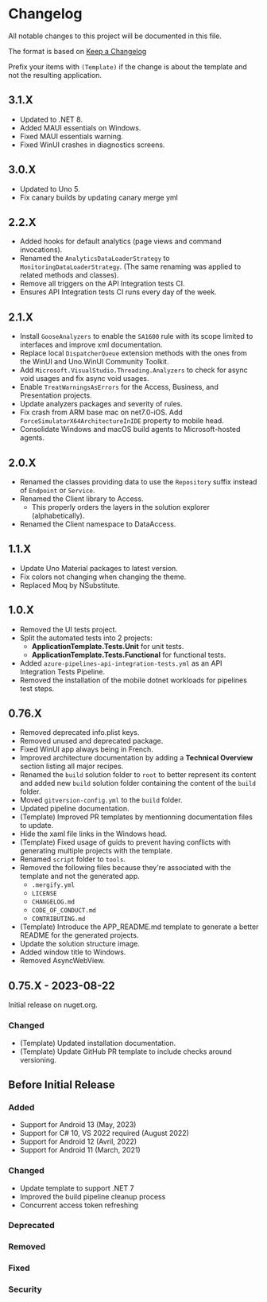 ﻿# Changelog
All notable changes to this project will be documented in this file.

The format is based on [Keep a Changelog](http://keepachangelog.com/en/1.0.0/)

Prefix your items with `(Template)` if the change is about the template and not the resulting application.

## 3.1.X
- Updated to .NET 8.
- Added MAUI essentials on Windows.
- Fixed MAUI essentials warning.
- Fixed WinUI crashes in diagnostics screens.

## 3.0.X
- Updated to Uno 5.
- Fix canary builds by updating canary merge yml

## 2.2.X
- Added hooks for default analytics (page views and command invocations).
- Renamed the `AnalyticsDataLoaderStrategy` to `MonitoringDataLoaderStrategy`. (The same renaming was applied to related methods and classes).
- Remove all triggers on the API Integration tests CI.
- Ensures API Integration tests CI runs every day of the week.

## 2.1.X
- Install `GooseAnalyzers` to enable the `SA1600` rule with its scope limited to interfaces and improve xml documentation.
- Replace local `DispatcherQueue` extension methods with the ones from the WinUI and Uno.WinUI Community Toolkit.
- Add `Microsoft.VisualStudio.Threading.Analyzers` to check for async void usages and fix async void usages.
- Enable `TreatWarningsAsErrors` for the Access, Business, and Presentation projects.
- Update analyzers packages and severity of rules.
- Fix crash from ARM base mac on net7.0-iOS. Add `ForceSimulatorX64ArchitectureInIDE` property to mobile head.
- Consolidate Windows and macOS build agents to Microsoft-hosted agents.

## 2.0.X
- Renamed the classes providing data to use the `Repository` suffix instead of `Endpoint` or `Service`.
- Renamed the Client library to Access.
  - This properly orders the layers in the solution explorer (alphabetically).
- Renamed the Client namespace to DataAccess.

## 1.1.X
- Update Uno Material packages to latest version.
- Fix colors not changing when changing the theme.
- Replaced Moq by NSubstitute.

## 1.0.X
- Removed the UI tests project.
- Split the automated tests into 2 projects: 
  - **ApplicationTemplate.Tests.Unit** for unit tests.
  - **ApplicationTemplate.Tests.Functional** for functional tests.
- Added `azure-pipelines-api-integration-tests.yml` as an API Integration Tests Pipeline.
- Removed the installation of the mobile dotnet workloads for pipelines test steps.

## 0.76.X
* Removed deprecated info.plist keys.
* Removed unused and deprecated package.
* Fixed WinUI app always being in French.
* Improved architecture documentation by adding a **Technical Overview** section listing all major recipes.
* Renamed the `build` solution folder to `root` to better represent its content and added new `build` solution folder containing the content of the `build` folder.
* Moved `gitversion-config.yml` to the `build` folder.
* Updated pipeline documentation.
* (Template) Improved PR templates by mentionning documentation files to update.
* Hide the xaml file links in the Windows head.
* (Template) Fixed usage of guids to prevent having conflicts with generating multiple projects with the template.
* Renamed `script` folder to `tools`.
* Removed the following files because they're associated with the template and not the generated app.
  - `.mergify.yml`
  - `LICENSE`
  - `CHANGELOG.md`
  - `CODE_OF_CONDUCT.md`
  - `CONTRIBUTING.md`
* (Template) Introduce the APP_README.md template to generate a better README for the generated projects.
* Update the solution structure image.
* Added window title to Windows.
* Removed AsyncWebView.

## 0.75.X - 2023-08-22
Initial release on nuget.org.

### Changed
* (Template) Updated installation documentation.
* (Template) Update GitHub PR template to include checks around versioning.

## Before Initial Release

### Added
* Support for Android 13 (May, 2023)
* Support for C# 10, VS 2022 required (August 2022)
* Support for Android 12 (Avril, 2022)
* Support for Android 11 (March, 2021)

### Changed
* Update template to support .NET 7
* Improved the build pipeline cleanup process
* Concurrent access token refreshing

### Deprecated

### Removed

### Fixed

### Security
